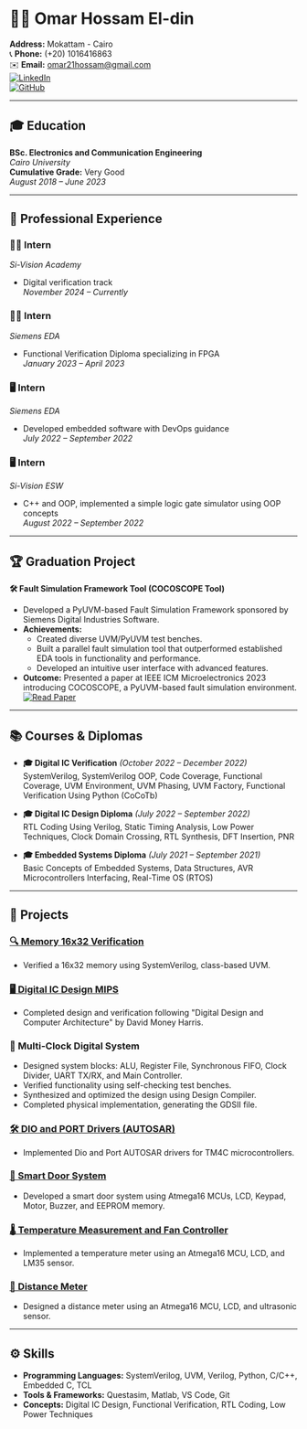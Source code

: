 # 🧑‍💻 Omar Hossam El-din  
**Address:** Mokattam - Cairo  
📞 **Phone:** (+20) 1016416863  
✉️ **Email:** [omar21hossam@gmail.com](mailto:omar21hossam@gmail.com)  
[![LinkedIn](https://img.shields.io/badge/LinkedIn-Omar%20Hossam-blue?logo=linkedin)](https://linkedin.com/in/omar-hossam-el-din-20a734234)  
[![GitHub](https://img.shields.io/badge/GitHub-Omar%20Hossam-gray?logo=github)](https://github.com/omar21hossam)

---

## 🎓 Education  
**BSc. Electronics and Communication Engineering**  
*Cairo University*  
**Cumulative Grade:** Very Good  
_August 2018 – June 2023_

---

## 💼 Professional Experience  
### 👨‍💻 Intern  
*Si-Vision Academy*  
- Digital verification track  
_November 2024 – Currently_

### 👨‍💻 Intern  
*Siemens EDA*  
- Functional Verification Diploma specializing in FPGA  
_January 2023 – April 2023_

### 🖥️ Intern  
*Siemens EDA*  
- Developed embedded software with DevOps guidance  
_July 2022 – September 2022_

### 🖥️ Intern  
*Si-Vision ESW*  
- C++ and OOP, implemented a simple logic gate simulator using OOP concepts  
_August 2022 – September 2022_

---

## 🏆 Graduation Project  
**🛠️ Fault Simulation Framework Tool (COCOSCOPE Tool)**  
- Developed a PyUVM-based Fault Simulation Framework sponsored by Siemens Digital Industries Software.  
- **Achievements:**  
  - Created diverse UVM/PyUVM test benches.  
  - Built a parallel fault simulation tool that outperformed established EDA tools in functionality and performance.  
  - Developed an intuitive user interface with advanced features.  
- **Outcome:** Presented a paper at IEEE ICM Microelectronics 2023 introducing COCOSCOPE, a PyUVM-based fault simulation environment.  
  [![Read Paper](https://img.shields.io/badge/Read%20Paper-IEEE-blue)](https://ieeexplore.ieee.org/document/10378910)

---

## 📚 Courses & Diplomas  
- **🎓 Digital IC Verification** _(October 2022 – December 2022)_  
  SystemVerilog, SystemVerilog OOP, Code Coverage, Functional Coverage, UVM Environment, UVM Phasing, UVM Factory, Functional Verification Using Python (CoCoTb)  

- **🎓 Digital IC Design Diploma** _(July 2022 – September 2022)_  
  RTL Coding Using Verilog, Static Timing Analysis, Low Power Techniques, Clock Domain Crossing, RTL Synthesis, DFT Insertion, PNR  

- **🎓 Embedded Systems Diploma** _(July 2021 – September 2021)_  
  Basic Concepts of Embedded Systems, Data Structures, AVR Microcontrollers Interfacing, Real-Time OS (RTOS)  

---

## 🔧 Projects  

### [🔍 Memory 16x32 Verification](https://github.com/omar21hossam/memory16x32)  
- Verified a 16x32 memory using SystemVerilog, class-based UVM.  

### [🖥️ Digital IC Design MIPS](https://github.com/omar21hossam/MIPS)  
- Completed design and verification following "Digital Design and Computer Architecture" by David Money Harris.  

### 🔗 Multi-Clock Digital System  
- Designed system blocks: ALU, Register File, Synchronous FIFO, Clock Divider, UART TX/RX, and Main Controller.  
- Verified functionality using self-checking test benches.  
- Synthesized and optimized the design using Design Compiler.  
- Completed physical implementation, generating the GDSII file.  

### [🛠️ DIO and PORT Drivers (AUTOSAR)](https://github.com/omar21hossam/DIO-and-PORT-AUTOSAR)  
- Implemented Dio and Port AUTOSAR drivers for TM4C microcontrollers.  

### [🚪 Smart Door System](https://github.com/omar21hossam/SmarT-Door)  
- Developed a smart door system using Atmega16 MCUs, LCD, Keypad, Motor, Buzzer, and EEPROM memory.  

### [🌡️ Temperature Measurement and Fan Controller](https://github.com/omar21hossam/Temperature-Measurement-System)  
- Implemented a temperature meter using an Atmega16 MCU, LCD, and LM35 sensor.  

### [📏 Distance Meter](https://github.com/omar21hossam/Distance-Sensor)  
- Designed a distance meter using an Atmega16 MCU, LCD, and ultrasonic sensor.  

---

## ⚙️ Skills  
- **Programming Languages:** SystemVerilog, UVM, Verilog, Python, C/C++, Embedded C, TCL  
- **Tools & Frameworks:** Questasim, Matlab, VS Code, Git  
- **Concepts:** Digital IC Design, Functional Verification, RTL Coding, Low Power Techniques  

